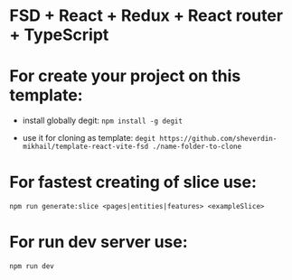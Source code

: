 # FSD + React + Redux + React router + TypeScript


# For create your project on this template:

- install globally degit:
```npm install -g degit```

- use it for cloning as template:
```degit https://github.com/sheverdin-mikhail/template-react-vite-fsd ./name-folder-to-clone```

# For fastest creating of slice use:

```npm run generate:slice <pages|entities|features> <exampleSlice>```

# For run dev server use:

```npm run dev```